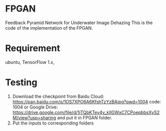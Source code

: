 # FPGAN
Feedback Pyramid Network for Underwater Image Dehazing
This is the code of the implementation of the FPGAN.

# Requirement
ubuntu, TensorFlow 1.x, 

# Testing
1. Download the checkpoint from Baidu Cloud: https://pan.baidu.com/s/1OS7XPO6A6KfshTzYzBAipg?pwd=1004  code: 1004 or Google Drive: https://drive.google.com/file/d/1jTQbKTey4v_kIIGWxC7CPoepbbsXyS2M/view?usp=sharing and put it in FPGAN folder.
2. Put the inputs to corresponding folders
